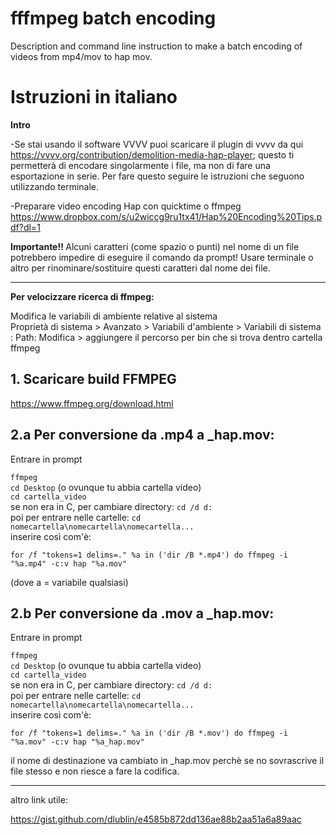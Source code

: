 # fffmpeg batch encoding
Description and command line instruction to make a batch encoding of videos from mp4/mov to hap mov.

<h1><b>Istruzioni in italiano</b></h1>


<b> Intro </b>

-Se stai usando il software VVVV puoi scaricare il plugin di vvvv da qui https://vvvv.org/contribution/demolition-media-hap-player; questo ti permetterà di encodare singolarmente i file, ma non di fare una esportazione in serie. Per fare questo seguire le istruzioni che seguono utilizzando terminale.

-Preparare video encoding Hap con quicktime o ffmpeg https://www.dropbox.com/s/u2wiccg9ru1tx41/Hap%20Encoding%20Tips.pdf?dl=1

<b> Importante!! </b>
Alcuni caratteri (come spazio o punti) nel nome di un file potrebbero impedire di eseguire il comando da prompt! Usare terminale o altro per rinominare/sostituire questi caratteri dal nome dei file.

_______________________________________________________________________
<b>Per velocizzare ricerca di ffmpeg:</b>

Modifica le variabili di ambiente relative al sistema 
<br>Proprietà di sistema > Avanzato > Variabili d'ambiente > Variabili di sistema : Path: Modifica > aggiungere il percorso per bin che si trova dentro cartella ffmpeg


<h2><b>1. Scaricare build FFMPEG </b></h2>

https://www.ffmpeg.org/download.html

<h2><b>2.a Per conversione da .mp4 a _hap.mov:</b></h2>

Entrare in prompt

```ffmpeg```
<br>```cd Desktop``` (o ovunque tu abbia cartella video)
<br>```cd cartella_video```
<br>se non era in C, per cambiare directory: ```cd /d d:```
<br>poi per entrare nelle cartelle: ```cd nomecartella\nomecartella\nomecartella...```
<br>inserire così com'è:

```for /f "tokens=1 delims=." %a in ('dir /B *.mp4') do ffmpeg -i "%a.mp4" -c:v hap "%a.mov"```

(dove a = variabile qualsiasi)

<h2><b>2.b Per conversione da .mov a _hap.mov:</b></h2>

Entrare in prompt

```ffmpeg```
<br>```cd Desktop``` (o ovunque tu abbia cartella video)
<br>```cd cartella_video```
<br>se non era in C, per cambiare directory: ```cd /d d:```
<br>poi per entrare nelle cartelle: ```cd nomecartella\nomecartella\nomecartella...```
<br>inserire così com'è:

```for /f "tokens=1 delims=." %a in ('dir /B *.mov') do ffmpeg -i "%a.mov" -c:v hap "%a_hap.mov"```

il nome di destinazione va cambiato in _hap.mov perchè se no sovrascrive il file stesso e non riesce a fare la codifica.

_______________________________________________________________________

altro link utile:

https://gist.github.com/dlublin/e4585b872dd136ae88b2aa51a6a89aac

